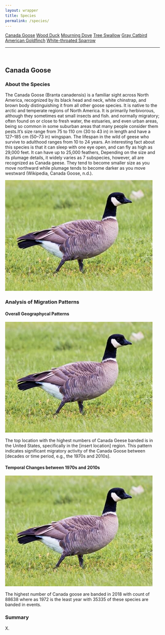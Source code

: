 ```yaml
---
layout: wrapper
title: Species
permalink: /species/
---
```

<div class="flex">
    <a href="/species/" class="button bird-button">Canada Goose</a>
    <a href="/species-wood-duck/" class="button bird-button">Wood Duck</a>
    <a href="/species-mourning-dove/" class="button bird-button">Mourning Dove</a>
    <a href="/species-tree-swallow/" class="button bird-button">Tree Swallow</a>
    <a href="/species-gray-catbird/" class="button bird-button">Gray Catbird</a>
    <a href="/species-american-goldfinch/" class="button bird-button">American Goldfinch</a>
    <a href="/species-white-throated-sparrow/" class="button bird-button">White-throated Sparrow</a>
</div>
<hr>
<br>
<h2>Canada Goose</h2>
<div>
    <h3>About the Species</h3>
    <div>
      <p>The Canada Goose (Branta canadensis) is a familiar sight across North America, recognized by its black head and neck, white chinstrap, and brown body distinguishing it from all other goose species. It is native to the arctic and temperate regions of North America. It is primarily herbivorous, although they sometimes eat small insects and fish. and normally migratory; often found on or close to fresh water, the estuaries, and even urban areas, being so common in some suburban areas that many people consider them pests.It’s size range from 75 to 110 cm (30 to 43 in) in length and have a 127–185 cm (50–73 in) wingspan. The lifespan in the wild of geese who survive to adulthood ranges from 10 to 24 years. An interesting fact about this species is that it can sleep with one eye open, and can fly as high as 29,000 feet. It can have up to 25,000 feathers, Depending on the size and its plumage details, it widely varies as 7 subspecies, however, all are recognized as Canada geese. They tend to become smaller size as you move northward while plumage tends to become darker as you move westward (Wikipedia, Canada Goose, n.d.).</p>
      <img src="/figures/canada_goose.jpg" alt="Canada Goose" class="image">
    </div>
</div>

<div>
    <h3>Analysis of Migration Patterns</h3>
    <div>
        <h4>Overall Geographycal Patterns</h4>
        <img src="/figures/canada_goose.jpg" alt="Canada Goose" class="image">
        <p>The top location with the highest numbers of Canada Geese banded is in the United States, specifically in the [insert location] region. This pattern indicates significant migratory activity of the Canada Goose between [decades or time period, e.g., the 1970s and 2010s].</p>
    </div>
    <div>
        <h4>Temporal Changes between 1970s and 2010s</h4>
        <img src="/figures/canada_goose.jpg" alt="Canada Goose" class="image">
        <p>The highest number of Canada goose are banded in 2018 with count of 88638 where as 1972 is the least year with 35335 of these species are banded in events.</p>
    </div>
    <div>
        <h3>Summary</h3>
        <p>X.</p>
    </div>


</div>

